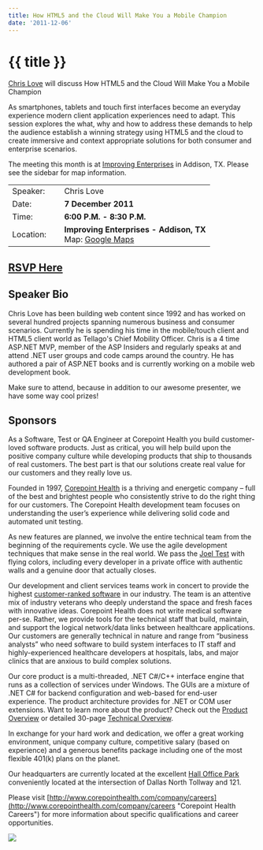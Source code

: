```yaml
---
title: How HTML5 and the Cloud Will Make You a Mobile Champion
date: '2011-12-06'
---
```

# {{ title }}

[Chris Love](http://twitter.com/#!/chrislove "Chris Love") will discuss How HTML5 and the Cloud Will Make You a Mobile Champion  
  
As smartphones, tablets and touch first interfaces become an everyday experience modern client application experiences need to adapt. This session explores the what, why and how to address these demands to help the audience establish a winning strategy using HTML5 and the cloud to create immersive and context appropriate solutions for both consumer and enterprise scenarios.

The meeting this month is at [Improving Enterprises](http://www.improvingenterprises.con "Improving Enterprises") in Addison, TX. Please see the sidebar for map information.

<table><tbody><tr><td>Speaker:</td><td>&nbsp;</td><td>Chris Love</td></tr><tr><td>Date:</td><td>&nbsp;</td><td><b>7 December 2011</b></td></tr><tr><td>Time:</td><td>&nbsp;</td><td><b>6:00 P.M. - 8:30 P.M.</b></td></tr><tr><td>Location:</td><td>&nbsp;</td><td><b>Improving Enterprises - Addison, TX</b><br>Map: <a href="http://maps.google.com/maps?f=q&amp;source=embed&amp;hl=en&amp;geocode=&amp;q=16633+Dallas+Pkwy+%23100,+Addison,+TX+75001&amp;aq=0&amp;sll=32.976856,-96.827008&amp;sspn=0.006498,0.009999&amp;ie=UTF8&amp;hq=&amp;hnear=16633+Dallas+Pkwy,+Addison,+Dallas,+Texas+75001&amp;t=h&amp;ll=32.976856,-96.827008&amp;spn=0.048962,0.090895&amp;z=14&amp;iwloc=A">Google Maps</a></td></tr></tbody></table>

## [RSVP Here](http://mobilechampion.eventbrite.com/)

## Speaker Bio

Chris Love has been building web content since 1992 and has worked on several hundred projects spanning numerous business and consumer scenarios. Currently he is spending his time in the mobile/touch client and HTML5 client world as Tellago's Chief Mobility Officer. Chris is a 4 time ASP.NET MVP, member of the ASP Insiders and regularly speaks at and attend .NET user groups and code camps around the country. He has authored a pair of ASP.NET books and is currently working on a mobile web development book.

Make sure to attend, because in addition to our awesome presenter, we have some way cool prizes!

## Sponsors

As a Software, Test or QA Engineer at Corepoint Health you build customer-loved software products. Just as critical, you will help build upon the positive company culture while developing products that ship to thousands of real customers. The best part is that our solutions create real value for our customers and they really love us.  
  
Founded in 1997, [Corepoint Health](http://www.corepointhealth.com/ "Corepoint Health") is a thriving and energetic company – full of the best and brightest people who consistently strive to do the right thing for our customers. The Corepoint Health development team focuses on understanding the user’s experience while delivering solid code and automated unit testing.  
  
As new features are planned, we involve the entire technical team from the beginning of the requirements cycle. We use the agile development techniques that make sense in the real world. We pass the [Joel Test](http://www.joelonsoftware.com/articles/fog0000000043.html "Joel Test") with flying colors, including every developer in a private office with authentic walls and a genuine door that actually closes.  
  
Our development and client services teams work in concert to provide the highest [customer-ranked software](http://www.corepointhealth.com/klas) in our industry. The team is an attentive mix of industry veterans who deeply understand the space and fresh faces with innovative ideas. Corepoint Health does not write medical software per-se. Rather, we provide tools for the technical staff that build, maintain, and support the logical network/data links between healthcare applications. Our customers are generally technical in nature and range from “business analysts” who need software to build system interfaces to IT staff and highly-experienced healthcare developers at hospitals, labs, and major clinics that are anxious to build complex solutions.  
  
Our core product is a multi-threaded, .NET C#/C++ interface engine that runs as a collection of services under Windows. The GUIs are a mixture of .NET C# for backend configuration and web-based for end-user experience. The product architecture provides for .NET or COM user extensions. Want to learn more about the product? Check out the [Product Overview](http://www.corepointhealth.com/sites/default/files/products/datasheets/corepoint-integration-engine-technical-overview.pdf "Corepoint Health Product Overview") or detailed 30-page [Technical Overview](http://www.corepointhealth.com/sites/default/files/whitepapers/Corepoint-Integration-Engine-Detailed-Features.pdf "Corepoint Health Technical Overview").  
  
In exchange for your hard work and dedication, we offer a great working environment, unique company culture, competitive salary (based on experience) and a generous benefits package including one of the most flexible 401(k) plans on the planet.  
  
Our headquarters are currently located at the excellent [Hall Office Park](http://www.hallofficepark.com/ "Hall Office Park") conveniently located at the intersection of Dallas North Tollway and 121.  
  
Please visit [http://www.corepointhealth.com/company/careers](http://www.corepointhealth.com/company/careers "Corepoint Health Careers") for more information about specific qualifications and career opportunities.  
  
![](http://northdallas.net/files/sponsor/corepoint-health-logo.jpg)
    
